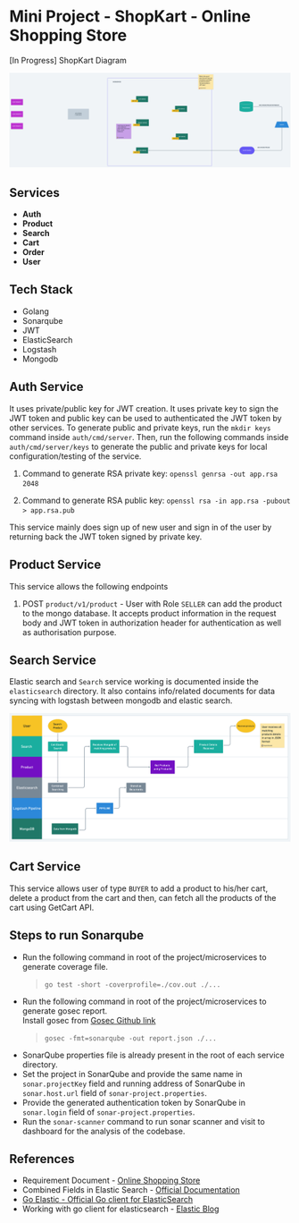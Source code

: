# Mini Project - ShopKart - Online Shopping Store

[In Progress] ShopKart Diagram

![In Progress Architecture](./static/images/Shop_kart%402x.png)

## Services

- **Auth**
- **Product**
- **Search**
- **Cart**
- **Order**
- **User**

## Tech Stack

- Golang
- Sonarqube
- JWT
- ElasticSearch
- Logstash
- Mongodb

## Auth Service

It uses private/public key for JWT creation. It uses private key to sign the JWT token and public key can be used to authenticated the JWT token by other services.
To generate public and private keys, run the `mkdir keys` command inside `auth/cmd/server`. Then, run the following commands inside `auth/cmd/server/keys` to generate the public and private keys for local configuration/testing of the service. <br>

1. Command to generate RSA private key:
   `openssl genrsa -out app.rsa 2048`

2. Command to generate RSA public key:
   `openssl rsa -in app.rsa -pubout > app.rsa.pub`

This service mainly does sign up of new user and sign in of the user by returning back the JWT token signed by private key.

## Product Service

This service allows the following endpoints

1. POST `product/v1/product` - User with Role `SELLER` can add the product to the mongo database. It accepts product information in the request body and JWT token in authorization header for authentication as well as authorisation purpose.

## Search Service

Elastic search and `Search` service working is documented inside the `elasticsearch` directory. It also contains info/related documents for data syncing with logstash between mongodb and elastic search. <br>

![Search Service Diagram](./static/images/swimlane@2x.png)

## Cart Service

This service allows user of type `BUYER` to add a product to his/her cart, delete a product from the cart and then, can fetch all the products of the cart using GetCart API.

## Steps to run Sonarqube

- Run the following command in root of the project/microservices to generate coverage file.<br>
  > `go test -short -coverprofile=./cov.out ./...`
- Run the following command in root of the project/microservices to generate gosec report.<br>
  Install gosec from [Gosec Github link](https://github.com/securego/gosec)<br>
  > `gosec -fmt=sonarqube -out report.json ./...`
- SonarQube properties file is already present in the root of each service directory.
- Set the project in SonarQube and provide the same name in `sonar.projectKey` field and running address of SonarQube in `sonar.host.url` field of `sonar-project.properties`.
- Provide the generated authentication token by SonarQube in `sonar.login` field of `sonar-project.properties`.
- Run the `sonar-scanner` command to run sonar scanner and visit to dashboard for the analysis of the codebase.

## References

- Requirement Document - [Online Shopping Store](https://docs.google.com/document/d/1cnCHEVkOgFDYSmZmSbxcDlZiLjCZXr1W9jHf62id7T8/edit?usp=sharing)
- Combined Fields in Elastic Search - [Official Documentation](https://www.elastic.co/guide/en/elasticsearch/reference/current/query-dsl-combined-fields-query.html)
- [Go Elastic - Official Go client for ElasticSearch](https://github.com/elastic/go-elasticsearch)
- Working with go client for elasticsearch - [Elastic Blog](https://www.elastic.co/blog/the-go-client-for-elasticsearch-working-with-data)
